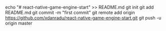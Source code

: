 echo "# react-native-game-engine-start" >> README.md
git init
git add README.md
git commit -m "first commit"
git remote add origin https://github.com/xdanradu/react-native-game-engine-start.git
git push -u origin master
                